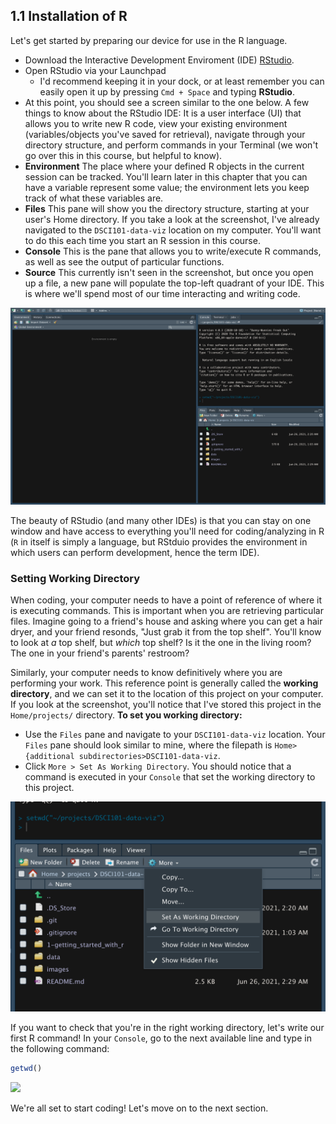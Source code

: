 ## 1.1 Installation of R
Let's get started by preparing our device for use in the R language.

* Download the Interactive Development Enviroment (IDE) [RStudio](https://www.rstudio.com/products/rstudio/download/#download).
* Open RStudio via your Launchpad
  * I'd recommend keeping it in your dock, or at least remember you can easily open it up by pressing `Cmd + Space` and typing **RStudio**.
* At this point, you should see a screen similar to the one below. A few things to know about the RStudio IDE: It is a user interface (UI) that allows you to write new R code, view your existing environment (variables/objects you've saved for retrieval), navigate through your directory structure, and perform commands in your Terminal (we won't go over this in this course, but helpful to know).
* **Environment** The place where your defined R objects in the current session can be tracked. You'll learn later in this chapter that you can have a variable represent some value; the environment lets you keep track of what these variables are.
* **Files** This pane will show you the directory structure, starting at your user's Home directory. If you take a look at the screenshot, I've already navigated to the `DSCI101-data-viz` location on my computer. You'll want to do this each time you start an R session in this course.
* **Console** This is the pane that allows you to write/execute R commands, as well as see the output of particular functions.
* **Source** This currently isn't seen in the screenshot, but once you open up a file, a new pane will populate the top-left quadrant of your IDE. This is where we'll spend most of our time interacting and writing code.

![](/images/1-rstudio-start.png)

The beauty of RStudio (and many other IDEs) is that you can stay on one window and have access to everything you'll need for coding/analyzing in R (`R` in itself is simply a language, but RStduio provides the environment in which users can perform development, hence the term IDE).

### Setting Working Directory
When coding, your computer needs to have a point of reference of where it is executing commands. This is important when you are retrieving particular files. Imagine going to a friend's house and asking where you can get a hair dryer, and your friend resonds, "Just grab it from the top shelf". You'll know to look at *a* top shelf, but *which* top shelf? Is it the one in the living room? The one in your friend's parents' restroom?

Similarly, your computer needs to know definitively where you are performing your work. This reference point is generally called the **working directory**, and we can set it to the location of this project on your computer. If you look at the screenshot, you'll notice that I've stored this project in the `Home/projects/` directory. **To set you working directory:**

* Use the `Files` pane and navigate to your `DSCI101-data-viz` location. Your `Files` pane should look similar to mine, where the filepath is `Home>{additional subdirectories>DSCI101-data-viz`.
* Click `More > Set As Working Directory`. You should notice that a command is executed in your `Console` that set the working directory to this project.

![](/images/1-setwd.png)


If you want to check that you're in the right working directory, let's write our first R command! In your `Console`, go to the next available line and type in the following command:

```r
getwd()
```

![](/images/getwd.png)

We're all set to start coding! Let's move on to the next section.